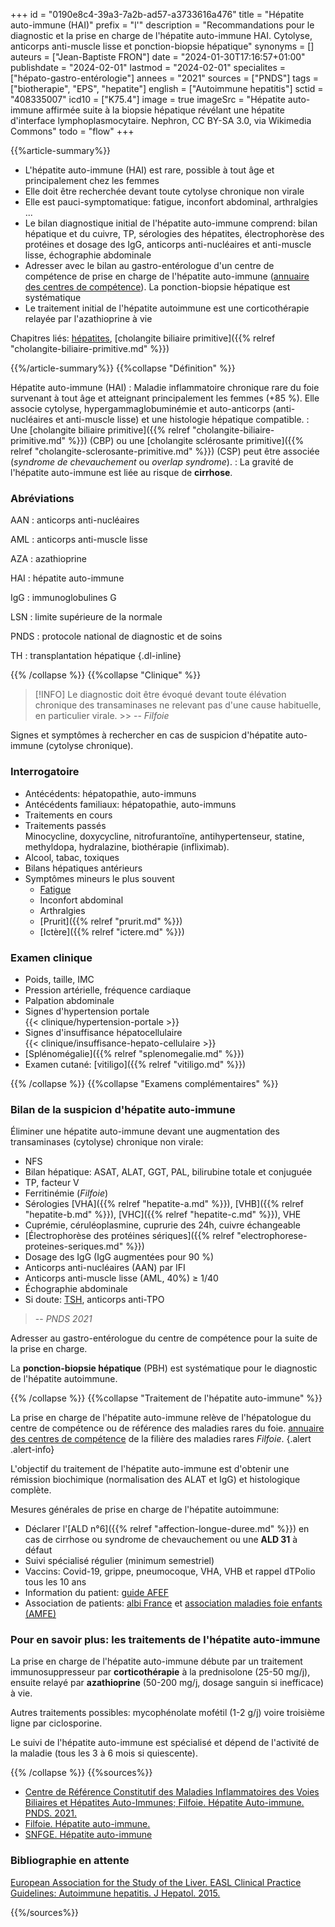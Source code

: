 +++
id = "0190e8c4-39a3-7a2b-ad57-a3733616a476"
title = "Hépatite auto-immune (HAI)"
prefix = "l'"
description = "Recommandations pour le diagnostic et la prise en charge de l'hépatite auto-immune HAI. Cytolyse, anticorps anti-muscle lisse et ponction-biopsie hépatique"
synonyms = []
auteurs = ["Jean-Baptiste FRON"]
date = "2024-01-30T17:16:57+01:00"
publishdate = "2024-02-01"
lastmod = "2024-02-01"
specialites = ["hépato-gastro-entérologie"]
annees = "2021"
sources = ["PNDS"]
tags = ["biotherapie", "EPS", "hepatite"]
english = ["Autoimmune hepatitis"]
sctid = "408335007"
icd10 = ["K75.4"]
image = true
imageSrc = "Hépatite auto-immune affirmée suite à la biopsie hépatique révélant une hépatite d'interface lymphoplasmocytaire. Nephron, CC BY-SA 3.0, via Wikimedia Commons"
todo = "flow"
+++

{{%article-summary%}}

- L'hépatite auto-immune (HAI) est rare, possible à tout âge et principalement chez les femmes
- Elle doit être recherchée devant toute cytolyse chronique non virale
- Elle est pauci-symptomatique: fatigue, inconfort abdominal, arthralgies ...
- Le bilan diagnostique initial de l'hépatite auto-immune comprend: bilan hépatique et du cuivre, TP, sérologies des hépatites, électrophorèse des protéines et dosage des IgG, anticorps anti-nucléaires et anti-muscle lisse, échographie abdominale
- Adresser avec le bilan au gastro-entérologue d'un centre de compétence de prise en charge de l'hépatite auto-immune ([annuaire des centres de compétence](https://www.filfoie.com/ou-consulter/carte-interactive/?fwp_type_de_public=adulte&fwp_rseau_centre=mivb-h)). La ponction-biopsie hépatique est systématique
- Le traitement initial de l'hépatite autoimmune est une corticothérapie relayée par l'azathioprine à vie

Chapitres liés: [hépatites](/tags/hepatite/), [cholangite biliaire primitive]({{% relref "cholangite-biliaire-primitive.md" %}})

{{%/article-summary%}}
{{%collapse "Définition" %}}

Hépatite auto-immune (HAI)
: Maladie inflammatoire chronique rare du foie survenant à tout âge et atteignant principalement les femmes (+85 %). Elle associe cytolyse, hypergammaglobuminémie et auto-anticorps (anti-nucléaires et anti-muscle lisse) et une histologie hépatique compatible.
: Une [cholangite biliaire primitive]({{% relref "cholangite-biliaire-primitive.md" %}}) (CBP) ou une [cholangite sclérosante primitive]({{% relref "cholangite-sclerosante-primitive.md" %}}) (CSP) peut être associée (*syndrome de chevauchement* ou *overlap syndrome*).
: La gravité de l'hépatite auto-immune est liée au risque de **cirrhose**.

### Abréviations

AAN
: anticorps anti-nucléaires

AML
: anticorps anti-muscle lisse

AZA
: azathioprine

HAI
: hépatite auto-immune

IgG
: immunoglobulines G

LSN
: limite supérieure de la normale

PNDS
: protocole national de diagnostic et de soins

TH
: transplantation hépatique
{.dl-inline}

{{% /collapse %}}
{{%collapse "Clinique" %}}

> [!INFO]
> Le diagnostic doit être évoqué devant toute élévation chronique des transaminases ne relevant pas d'une cause habituelle, en particulier virale. >> -- *Filfoie*

Signes et symptômes à rechercher en cas de suspicion d'hépatite auto-immune (cytolyse chronique).

### Interrogatoire

- Antécédents: hépatopathie, auto-immuns
- Antécédents familiaux: hépatopathie, auto-immuns
- Traitements en cours
- Traitements passés  
  Minocycline, doxycycline, nitrofurantoïne, antihypertenseur, statine, methyldopa, hydralazine, biothérapie (infliximab).
- Alcool, tabac, toxiques
- Bilans hépatiques antérieurs
- Symptômes mineurs le plus souvent
  - [Fatigue](/tags/fatigue/)
  - Inconfort abdominal
  - Arthralgies
  - [Prurit]({{% relref "prurit.md" %}})
  - [Ictère]({{% relref "ictere.md" %}})

### Examen clinique

- Poids, taille, IMC
- Pression artérielle, fréquence cardiaque
- Palpation abdominale
- Signes d'hypertension portale  
  {{< clinique/hypertension-portale >}}
- Signes d'insuffisance hépatocellulaire  
  {{< clinique/insuffisance-hepato-cellulaire >}}
- [Splénomégalie]({{% relref "splenomegalie.md" %}})
- Examen cutané: [vitiligo]({{% relref "vitiligo.md" %}})

{{% /collapse %}}
{{%collapse "Examens complémentaires" %}}

### Bilan de la suspicion d'hépatite auto-immune

Éliminer une hépatite auto-immune devant une augmentation des transaminases (cytolyse) chronique non virale:

- NFS
- Bilan hépatique: ASAT, ALAT, GGT, PAL, bilirubine totale et conjuguée
- TP, facteur V
- Ferritinémie (*Filfoie*)
- Sérologies [VHA]({{% relref "hepatite-a.md" %}}), [VHB]({{% relref "hepatite-b.md" %}}), [VHC]({{% relref "hepatite-c.md" %}}), VHE
- Cuprémie, céruléoplasmine, cuprurie des 24h, cuivre échangeable
- [Électrophorèse des protéines sériques]({{% relref "electrophorese-proteines-seriques.md" %}})
- Dosage des IgG (IgG augmentées pour 90 %)
- Anticorps anti-nucléaires (AAN) par IFI
- Anticorps anti-muscle lisse (AML, 40%) ≥ 1/40
- Échographie abdominale
- Si doute: [TSH](/tags/tsh/), anticorps anti-TPO

> -- *PNDS 2021*

Adresser au gastro-entérologue du centre de compétence pour la suite de la prise en charge.

La **ponction-biopsie hépatique** (PBH) est systématique pour le diagnostic de l'hépatite autoimmune.

{{% /collapse %}}
{{%collapse "Traitement de l'hépatite auto-immune" %}}

La prise en charge de l'hépatite auto-immune relève de l'hépatologue du centre de compétence ou de référence des maladies rares du foie. [annuaire des centres de compétence](https://www.filfoie.com/ou-consulter/carte-interactive/?fwp_type_de_public=adulte&fwp_rseau_centre=mivb-h) de la filière des maladies rares *Filfoie*.
{.alert .alert-info}

L'objectif du traitement de l'hépatite auto-immune est d'obtenir une rémission biochimique (normalisation des ALAT et IgG) et histologique complète.

Mesures générales de prise en charge de l'hépatite autoimmune:

- Déclarer l'[ALD n°6]({{% relref "affection-longue-duree.md" %}}) en cas de cirrhose ou syndrome de chevauchement ou une **ALD 31** à défaut
- Suivi spécialisé régulier (minimum semestriel)
- Vaccins: Covid-19, grippe, pneumocoque, VHA, VHB et rappel dTPolio tous les 10 ans
- Information du patient: [guide AFEF](https://afef.asso.fr/hepatite-auto-immune/)
- Association de patients: [albi France](https://albi-france.org) et [association maladies foie enfants (AMFE)](https://www.amfe.fr)

### Pour en savoir plus: les traitements de l'hépatite auto-immune

La prise en charge de l'hépatite auto-immune débute par un traitement immunosuppresseur par **corticothérapie** à la prednisolone (25-50 mg/j), ensuite relayé par **azathioprine** (50-200 mg/j, dosage sanguin si inefficace) à vie.

Autres traitements possibles: mycophénolate mofétil (1-2 g/j) voire troisième ligne par ciclosporine.

Le suivi de l'hépatite auto-immune est spécialisé et dépend de l'activité de la maladie (tous les 3 à 6 mois si quiescente).

{{% /collapse %}}
{{%sources%}}

- [Centre de Référence Constitutif des Maladies Inflammatoires des Voies Biliaires et Hépatites Auto-Immunes; Filfoie. Hépatite Auto-immune. PNDS. 2021.](https://www.has-sante.fr/jcms/p_3291664/fr/hepatite-auto-immunes-hai)
- [Filfoie. Hépatite auto-immune.](https://www.filfoie.com/glossary/hepatite-auto-immune-2/)
- [SNFGE. Hépatite auto-immune](https://www.snfge.org/grand-public/maladies-digestives/hepatite-auto-immune)

### Bibliographie en attente

[European Association for the Study of the Liver. EASL Clinical Practice Guidelines: Autoimmune hepatitis. J Hepatol. 2015.](https://www.journal-of-hepatology.eu/article/S0168-8278(15)00458-4/fulltext)

{{%/sources%}}
